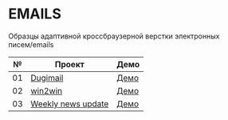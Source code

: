 # EMAILS

Образцы адаптивной кроссбраузерной верстки электронных писем/emails

| №  | Проект                                                                                                     | Демо                                                    |
| -- | ---------------------------------------------------------------------------------------------------------- | ------------------------------------------------------- |
| 01 | [Dugimail](https://github.com/inteltone/emails/tree/master/dugimail)                                       | [Демо](https://inteltone.ru/emails/dugimail/)           |
| 02 | [win2win](https://github.com/inteltone/emails/tree/master/win2win)                                         | [Демо](https://inteltone.ru/emails/win2win/)            |
| 03 | [Weekly news update](https://github.com/inteltone/emails/tree/master/weekly-news-apdate)                   | [Демо](https://inteltone.ru/emails/weekly-news-apdate/) |
